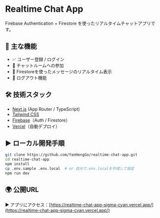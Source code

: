 # Realtime Chat App

Firebase Authentication + Firestore を使ったリアルタイムチャットアプリです。

## 🔧 主な機能

- ✅ ユーザー登録 / ログイン
- 💬 チャットルームへの参加
- 🔁 Firestoreを使ったメッセージのリアルタイム表示
- 🚪 ログアウト機能

## 🛠 技術スタック

- [Next.js](https://nextjs.org/) (App Router / TypeScript)
- [Tailwind CSS](https://tailwindcss.com/)
- [Firebase](https://console.firebase.google.com/u/0/)（Auth / Firestore）
- [Vercel](https://vercel.com/)（自動デプロイ）

## ▶️ ローカル開発手順

```bash
git clone https://github.com/YanHengGo/realtime-chat-app.git
cd realtime-chat-app
npm install
cp .env.sample .env.local  # or 自分で.env.localを作成して設定
npm run dev
```

## 🌍 公開URL

▶ アプリにアクセス：[https://realtime-chat-app-sigma-cyan.vercel.app/](https://realtime-chat-app-sigma-cyan.vercel.app/)



